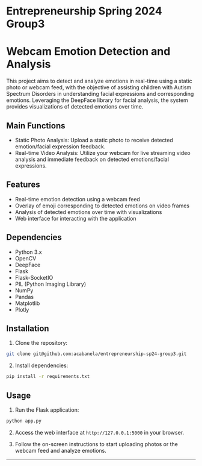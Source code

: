 # Entrepreneurship Spring 2024 Group3

# Webcam Emotion Detection and Analysis

This project aims to detect and analyze emotions in real-time using a static photo or webcam feed, with the objective of assisting children with Autism Spectrum Disorders in understanding facial expressions and corresponding emotions. Leveraging the DeepFace library for facial analysis, the system provides visualizations of detected emotions over time.

## Main Functions

- Static Photo Analysis: Upload a static photo to receive detected emotion/facial expression feedback.
- Real-time Video Analysis: Utilize your webcam for live streaming video analysis and immediate feedback on detected emotions/facial expressions.

## Features

- Real-time emotion detection using a webcam feed
- Overlay of emoji corresponding to detected emotions on video frames
- Analysis of detected emotions over time with visualizations
- Web interface for interacting with the application

## Dependencies

- Python 3.x
- OpenCV
- DeepFace
- Flask
- Flask-SocketIO
- PIL (Python Imaging Library)
- NumPy
- Pandas
- Matplotlib
- Plotly

## Installation

1. Clone the repository:

```bash
git clone git@github.com:acabanela/entrepreneurship-sp24-group3.git
```

2. Install dependencies:

```bash
pip install -r requirements.txt
```

## Usage

1. Run the Flask application:

```bash
python app.py
```

2. Access the web interface at `http://127.0.0.1:5000` in your browser.

3. Follow the on-screen instructions to start uploading photos or the webcam feed and analyze emotions.

---
